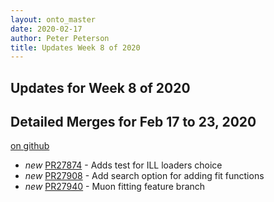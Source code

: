 ```yaml
---
layout: onto_master
date: 2020-02-17
author: Peter Peterson
title: Updates Week 8 of 2020
---
```

Updates for Week 8 of 2020
--------------------------

Detailed Merges for Feb 17 to 23, 2020
--------------------------------------
[on github](https://github.com/mantidproject/mantid/pulls?q=is%3Apr+merged%3A2020-02-18..2020-02-23)

* *new* [PR27874](https://github.com/mantidproject/mantid/pull/27874) - Adds test for ILL loaders choice
* *new* [PR27908](https://github.com/mantidproject/mantid/pull/27908) - Add search option for adding fit functions
* *new* [PR27940](https://github.com/mantidproject/mantid/pull/27940) - Muon fitting feature branch
